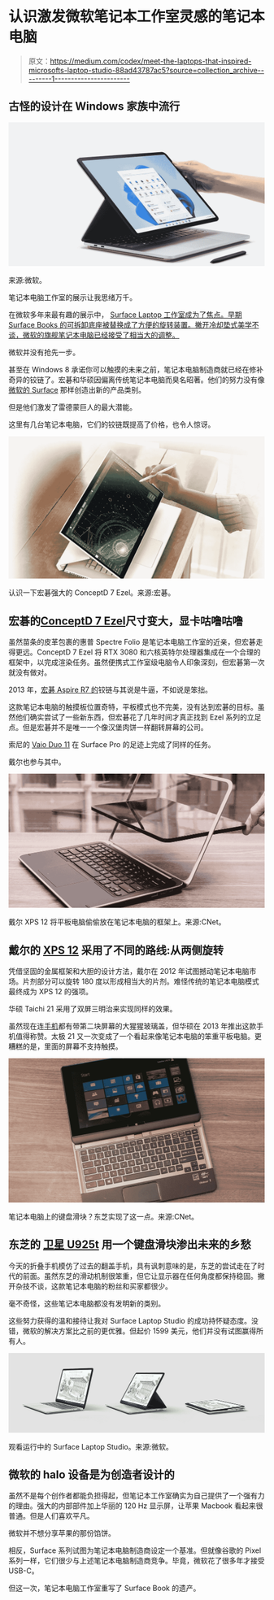 # 认识激发微软笔记本工作室灵感的笔记本电脑

> 原文：<https://medium.com/codex/meet-the-laptops-that-inspired-microsofts-laptop-studio-88ad43787ac5?source=collection_archive---------1----------------------->

## 古怪的设计在 Windows 家族中流行

![](img/fff037eb4c23ffe5dea1f1a5784579c9.png)

来源:微软。

笔记本电脑工作室的展示让我思绪万千。

在微软多年来最有趣的展示中， [Surface Laptop 工作室成为了焦点。早期 Surface Books 的可拆卸底座被替换成了方便的旋转装置。撇开冷却垫式美学不谈，微软的旗舰笔记本电脑已经接受了相当大的调整。](https://www.microsoft.com/en-in/surface/devices/surface-laptop-studio?activetab=overview)

微软并没有抢先一步。

甚至在 Windows 8 承诺你可以触摸的未来之前，笔记本电脑制造商就已经在修补奇异的铰链了。宏碁和华硕因偏离传统笔记本电脑而臭名昭著。他们的努力没有像[微软的 Surface](https://www.forbes.com/sites/ewanspence/2020/01/30/microsoft-surface-quarterly-results-revenue-income-success-apple-macbook-pro/?sh=3e65c0976471) 那样创造出新的产品类别。

但是他们激发了雷德蒙巨人的最大潜能。

这里有几台笔记本电脑，它们的铰链既提高了价格，也令人惊讶。

![](img/3c090dc2d6d1c152c81c5366f41a728a.png)

认识一下宏碁强大的 ConceptD 7 Ezel。来源:宏碁。

## **宏碁的**[**ConceptD 7 Ezel**](https://www.acer.com/ac/en/US/content/conceptd-series/conceptd7ezel)**尺寸变大，显卡咕噜咕噜**

虽然苗条的皮革包裹的惠普 Spectre Folio 是笔记本电脑工作室的近亲，但宏碁走得更远。ConceptD 7 Ezel 将 RTX 3080 和六核英特尔处理器集成在一个合理的框架中，以完成渲染任务。虽然便携式工作室级电脑令人印象深刻，但宏碁第一次就没有做对。

2013 年，[宏碁 Aspire R7 的](https://www.cnet.com/reviews/acer-aspire-r7-review/)铰链与其说是牛逼，不如说是笨拙。

这款笔记本电脑的触摸板位置奇特，平板模式也不完美，没有达到宏碁的目标。虽然他们确实尝试了一些新东西，但宏碁花了几年时间才真正找到 Ezel 系列的立足点。但是宏碁并不是唯一一个像汉堡肉饼一样翻转屏幕的公司。

索尼的 [Vaio Duo 11](https://www.notebookcheck.net/Sony-Vaio-Duo-11-SV-D1121Q2EB.89121.0.html) 在 Surface Pro 的足迹上完成了同样的任务。

戴尔也参与其中。

![](img/9be1cb0a321ba2244a5496f2b1121bdc.png)

戴尔 XPS 12 将平板电脑偷偷放在笔记本电脑的框架上。来源:CNet。

## **戴尔的** [**XPS 12**](https://www.cnet.com/reviews/dell-xps-12-review/) **采用了不同的路线:从两侧旋转**

凭借坚固的金属框架和大胆的设计方法，戴尔在 2012 年试图撼动笔记本电脑市场。片剂部分可以旋转 180 度以形成相当大的片剂。难怪传统的笔记本电脑模式最终成为 XPS 12 的强项。

华硕 Taichi 21 采用了双屏三明治来实现同样的效果。

虽然现在连[手机](https://www.gsmarena.com/xiaomi_mi_11_ultra-10737.php)都有带第二块屏幕的大猩猩玻璃盖，但华硕在 2013 年推出这款手机值得称赞。太极 21 又一次变成了一个看起来像笔记本电脑的笨重平板电脑。更糟糕的是，里面的屏幕不支持触摸。

![](img/826efb653de503a2f3b5582b82cad857.png)

笔记本电脑上的键盘滑块？东芝实现了这一点。来源:CNet。

## **东芝的** [**卫星 U925t**](https://www.cnet.com/reviews/toshiba-satellite-u925t-review/2/) **用一个键盘滑块渗出未来的乡愁**

今天的折叠手机模仿了过去的翻盖手机，具有讽刺意味的是，东芝的尝试走在了时代的前面。虽然东芝的滑动机制很笨重，但它让显示器在任何角度都保持稳固。撇开杂技不谈，这款笔记本电脑的粉丝和买家都很少。

毫不奇怪，这些笔记本电脑都没有发明新的类别。

这些努力获得的温和接待让我对 Surface Laptop Studio 的成功持怀疑态度。没错，微软的解决方案比之前的更优雅。但起价 1599 美元，他们并没有试图赢得所有人。

![](img/913e30d8446061460777f20e98de10f1.png)

观看运行中的 Surface Laptop Studio。来源:微软。

## 微软的 halo 设备是为创造者设计的

虽然不是每个创作者都能负担得起，但笔记本工作室确实为自己提供了一个强有力的理由。强大的内部部件加上华丽的 120 Hz 显示屏，让苹果 Macbook 看起来很普通。但是人们喜欢平凡。

微软并不想分享苹果的那份馅饼。

相反，Surface 系列试图为笔记本电脑制造商设定一个基准。但就像谷歌的 Pixel 系列一样，它们很少与上述笔记本电脑制造商竞争。毕竟，微软花了很多年才接受 USB-C。

但这一次，笔记本电脑工作室重写了 Surface Book 的遗产。